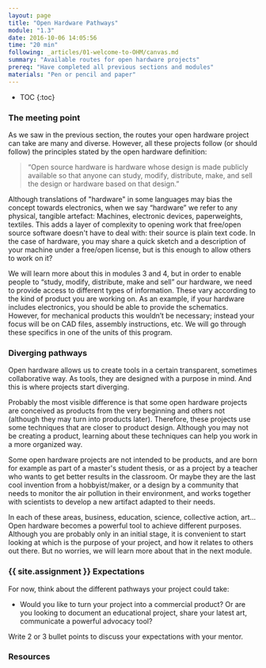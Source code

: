 ```yaml
---
layout: page
title: "Open Hardware Pathways"
module: "1.3"
date: 2016-10-06 14:05:56
time: "20 min"
following: _articles/01-welcome-to-OHM/canvas.md  
summary: "Available routes for open hardware projects"
prereq: "Have completed all previous sections and modules"
materials: "Pen or pencil and paper"
---
```

* TOC
{:toc}

### The meeting point
As we saw in the previous section, the routes your open hardware project can take are many and diverse. However, all these projects follow (or should follow) the principles stated by the open hardware definition:

> “Open source hardware is hardware whose design is made publicly available so that anyone can study, modify, distribute, make, and sell the design or hardware based on that design.” 

Although translations of "hardware" in some languages may bias the concept towards electronics, when we say “hardware” we refer to any physical, tangible artefact: Machines, electronic devices, paperweights, textiles. This adds a layer of complexity to opening work that free/open source software doesn't have to deal with: their source is plain text code. In the case of hardware, you may share a quick sketch and a description of your machine under a free/open license, but is this enough to allow others to work on it?

We will learn more about this in modules 3 and 4, but in order to enable people to “study, modify, distribute, make and sell” our hardware, we need to provide access to different types of information. These vary according to the kind of product you are working on. As an example, if your hardware includes electronics, you should be able to provide the schematics. However, for mechanical products this wouldn’t be necessary; instead your focus will be on CAD files, assembly instructions, etc. We will go through these specifics in one of the units of this program.

### Diverging pathways

Open hardware allows us to create tools in a certain transparent, sometimes collaborative way. As tools, they are designed with a purpose in mind. And this is where projects start diverging.

Probably the most visible difference is that some open hardware projects are conceived as products from the very beginning and others not (although they may turn into products later). Therefore, these projects use some techniques that are closer to product design. Although you may not be creating a product, learning about these techniques can help you work in a more organized way. 

Some open hardware projects are not intended to be products, and are born for example as part of a master's student thesis, or as a project by a teacher who wants to get better results in the classroom. Or maybe they are the last cool invention from a hobbyist/maker, or a design by a community that needs to monitor the air pollution in their environment, and works together with scientists to develop a new artifact adapted to their needs.  

In each of these areas, business, education, science, collective action, art... Open hardware becomes a powerful tool to achieve different purposes. Although you are probably only in an initial stage, it is convenient to start looking at which is the purpose of your project, and how it relates to others out there. But no worries, we will learn more about that in the next module.


### {{ site.assignment }} Expectations

For now, think about the different pathways your project could take:

- Would you like to turn your project into a commercial product? Or are you looking to document an educational project, share your latest art, communicate a powerful advocacy tool? 

Write 2 or 3 bullet points to discuss your expectations with your mentor.

### Resources
 
